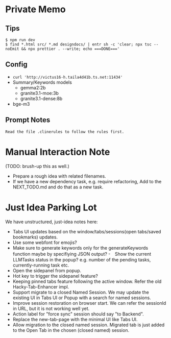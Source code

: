 # Private Memo

## Tips

```
$ npm run dev
$ find *.html src/ *.md designdocs/ | entr sh -c 'clear; npx tsc --noEmit && npx prettier . --write; echo ===DONE==='
```

## Config

- `curl 'http://victus16-h.taila4d41b.ts.net:11434'`
- Summary/Keywords models
  - gemma2:2b
  - granite3.1-moe:3b
  - granite3.1-dense:8b
- bge-m3

## Prompt Notes

```
Read the file .clinerules to follow the rules first.
```

# Manual Interaction Note

(TODO: brush-up this as well.)

- Prepare a rough idea with related filenames.
- If we have a new dependency task, e.g. require refactoring, Add to the NEXT_TODO.md and do that as a new task.

# Just Idea Parking Lot

We have unstructured, just-idea notes here:

- Tabs UI updates based on the window/tabs/sessions(open tabs/saved bookmarks) updates.
- Use some webfont for emojis?
- Make sure to generate keywords only for the generateKeywords function maybe by specifiying JSON output? -　Show the current LLMTasks status in the popup? e.g. number of the pending tasks, currently-running task etc.
- Open the sidepanel from popup.
- Hot key to trigger the sidepanel feature?
- Keeping pinned tabs feature following the active window. Refer the old Hacky-Tab-Enhancer impl.
- Support migrate to a closed Named Session. We may update the existing UI in Tabs UI or Popup with a search for named sessions.
- Improve session restoration on browser start. We can refer the sessionId in URL, but it is not working well yet.
- Action label for "force sync" session should say "to Backend".
- Replace the new-tab-page with the minimal UI like Tabs UI.
- Allow migration to the closed named session. Migrated tab is just added to the Open Tab in the chosen (closed named) session.
